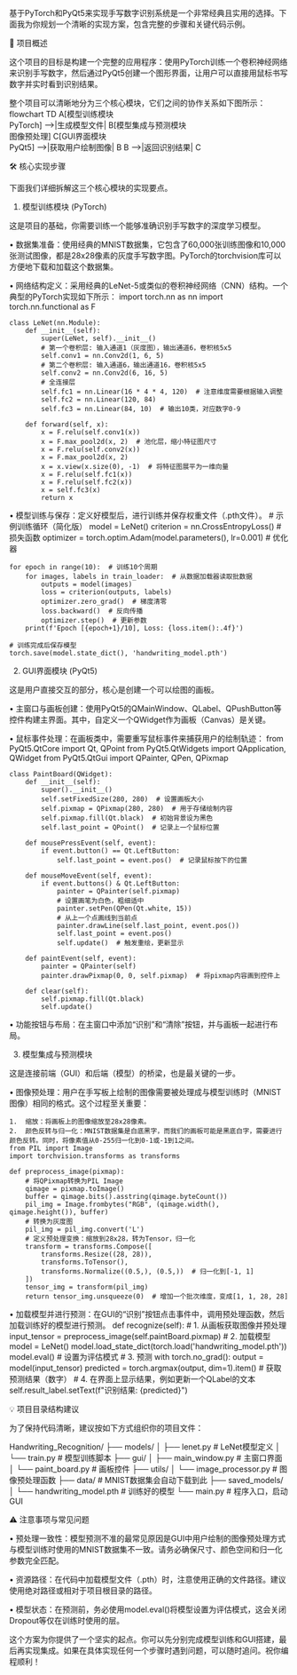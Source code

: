 基于PyTorch和PyQt5来实现手写数字识别系统是一个非常经典且实用的选择。下面我为你规划一个清晰的实现方案，包含完整的步骤和关键代码示例。

🎯 项目概述

这个项目的目标是构建一个完整的应用程序：使用PyTorch训练一个卷积神经网络来识别手写数字，然后通过PyQt5创建一个图形界面，让用户可以直接用鼠标书写数字并实时看到识别结果。

整个项目可以清晰地分为三个核心模块，它们之间的协作关系如下图所示：
flowchart TD
    A[模型训练模块<br>PyTorch] -->|生成模型文件| B[模型集成与预测模块<br>图像预处理]
    C[GUI界面模块<br>PyQt5] -->|获取用户绘制图像| B
    B -->|返回识别结果| C


🛠️ 核心实现步骤

下面我们详细拆解这三个核心模块的实现要点。

1. 模型训练模块 (PyTorch)

这是项目的基础，你需要训练一个能够准确识别手写数字的深度学习模型。

•   数据集准备：使用经典的MNIST数据集，它包含了60,000张训练图像和10,000张测试图像，都是28x28像素的灰度手写数字图。PyTorch的torchvision库可以方便地下载和加载这个数据集。

•   网络结构定义：采用经典的LeNet-5或类似的卷积神经网络（CNN）结构。一个典型的PyTorch实现如下所示：
    import torch.nn as nn
    import torch.nn.functional as F

    class LeNet(nn.Module):
        def __init__(self):
            super(LeNet, self).__init__()
            # 第一个卷积层: 输入通道1（灰度图），输出通道6，卷积核5x5
            self.conv1 = nn.Conv2d(1, 6, 5)
            # 第二个卷积层: 输入通道6，输出通道16，卷积核5x5
            self.conv2 = nn.Conv2d(6, 16, 5)
            # 全连接层
            self.fc1 = nn.Linear(16 * 4 * 4, 120)  # 注意维度需要根据输入调整
            self.fc2 = nn.Linear(120, 84)
            self.fc3 = nn.Linear(84, 10)  # 输出10类，对应数字0-9

        def forward(self, x):
            x = F.relu(self.conv1(x))
            x = F.max_pool2d(x, 2)  # 池化层，缩小特征图尺寸
            x = F.relu(self.conv2(x))
            x = F.max_pool2d(x, 2)
            x = x.view(x.size(0), -1)  # 将特征图展平为一维向量
            x = F.relu(self.fc1(x))
            x = F.relu(self.fc2(x))
            x = self.fc3(x)
            return x
    
•   模型训练与保存：定义好模型后，进行训练并保存权重文件（.pth文件）。
    # 示例训练循环（简化版）
    model = LeNet()
    criterion = nn.CrossEntropyLoss()  # 损失函数
    optimizer = torch.optim.Adam(model.parameters(), lr=0.001)  # 优化器

    for epoch in range(10):  # 训练10个周期
        for images, labels in train_loader:  # 从数据加载器读取批数据
            outputs = model(images)
            loss = criterion(outputs, labels)
            optimizer.zero_grad()  # 梯度清零
            loss.backward()  # 反向传播
            optimizer.step()  # 更新参数
        print(f'Epoch [{epoch+1}/10], Loss: {loss.item():.4f}')

    # 训练完成后保存模型
    torch.save(model.state_dict(), 'handwriting_model.pth')
    

2. GUI界面模块 (PyQt5)

这是用户直接交互的部分，核心是创建一个可以绘图的画板。

•   主窗口与画板创建：使用PyQt5的QMainWindow、QLabel、QPushButton等控件构建主界面。其中，自定义一个QWidget作为画板（Canvas）是关键。

•   鼠标事件处理：在画板类中，需要重写鼠标事件来捕获用户的绘制轨迹：
    from PyQt5.QtCore import Qt, QPoint
    from PyQt5.QtWidgets import QApplication, QWidget
    from PyQt5.QtGui import QPainter, QPen, QPixmap

    class PaintBoard(QWidget):
        def __init__(self):
            super().__init__()
            self.setFixedSize(280, 280)  # 设置画板大小
            self.pixmap = QPixmap(280, 280)  # 用于存储绘制内容
            self.pixmap.fill(Qt.black)  # 初始背景设为黑色
            self.last_point = QPoint()  # 记录上一个鼠标位置

        def mousePressEvent(self, event):
            if event.button() == Qt.LeftButton:
                self.last_point = event.pos()  # 记录鼠标按下的位置

        def mouseMoveEvent(self, event):
            if event.buttons() & Qt.LeftButton:
                painter = QPainter(self.pixmap)
                # 设置画笔为白色，粗细适中
                painter.setPen(QPen(Qt.white, 15))
                # 从上一个点画线到当前点
                painter.drawLine(self.last_point, event.pos())
                self.last_point = event.pos()
                self.update()  # 触发重绘，更新显示

        def paintEvent(self, event):
            painter = QPainter(self)
            painter.drawPixmap(0, 0, self.pixmap)  # 将pixmap内容画到控件上

        def clear(self):
            self.pixmap.fill(Qt.black)
            self.update()
    
•   功能按钮与布局：在主窗口中添加“识别”和“清除”按钮，并与画板一起进行布局。

3. 模型集成与预测模块

这是连接前端（GUI）和后端（模型）的桥梁，也是最关键的一步。

•   图像预处理：用户在手写板上绘制的图像需要被处理成与模型训练时（MNIST图像）相同的格式。这个过程至关重要：

    1.  缩放：将画板上的图像缩放至28x28像素。
    2.  颜色反转与归一化：MNIST数据集是白底黑字，而我们的画板可能是黑底白字，需要进行颜色反转。同时，将像素值从0-255归一化到0-1或-1到1之间。
    from PIL import Image
    import torchvision.transforms as transforms

    def preprocess_image(pixmap):
        # 将QPixmap转换为PIL Image
        qimage = pixmap.toImage()
        buffer = qimage.bits().asstring(qimage.byteCount())
        pil_img = Image.frombytes("RGB", (qimage.width(), qimage.height()), buffer)
        # 转换为灰度图
        pil_img = pil_img.convert('L')
        # 定义预处理变换：缩放到28x28，转为Tensor，归一化
        transform = transforms.Compose([
            transforms.Resize((28, 28)),
            transforms.ToTensor(),
            transforms.Normalize((0.5,), (0.5,))  # 归一化到[-1, 1]
        ])
        tensor_img = transform(pil_img)
        return tensor_img.unsqueeze(0)  # 增加一个批次维度，变成[1, 1, 28, 28]
    
•   加载模型并进行预测：在GUI的“识别”按钮点击事件中，调用预处理函数，然后加载训练好的模型进行预测。
    def recognize(self):
        # 1. 从画板获取图像并预处理
        input_tensor = preprocess_image(self.paintBoard.pixmap)
        # 2. 加载模型
        model = LeNet()
        model.load_state_dict(torch.load('handwriting_model.pth'))
        model.eval()  # 设置为评估模式
        # 3. 预测
        with torch.no_grad():
            output = model(input_tensor)
            predicted = torch.argmax(output, dim=1).item()  # 获取预测结果（数字）
        # 4. 在界面上显示结果，例如更新一个QLabel的文本
        self.result_label.setText(f"识别结果: {predicted}")
    

💡 项目目录结构建议

为了保持代码清晰，建议按如下方式组织你的项目文件：

Handwriting_Recognition/
├── models/
│   ├── lenet.py          # LeNet模型定义
│   └── train.py          # 模型训练脚本
├── gui/
│   ├── main_window.py    # 主窗口界面
│   └── paint_board.py    # 画板控件
├── utils/
│   └── image_processor.py # 图像预处理函数
├── data/                 # MNIST数据集会自动下载到此
├── saved_models/
│   └── handwriting_model.pth  # 训练好的模型
└── main.py              # 程序入口，启动GUI


⚠️ 注意事项与常见问题

•   预处理一致性：模型预测不准的最常见原因是GUI中用户绘制的图像预处理方式与模型训练时使用的MNIST数据集不一致。请务必确保尺寸、颜色空间和归一化参数完全匹配。

•   资源路径：在代码中加载模型文件（.pth）时，注意使用正确的文件路径。建议使用绝对路径或相对于项目根目录的路径。

•   模型状态：在预测前，务必使用model.eval()将模型设置为评估模式，这会关闭Dropout等仅在训练时使用的层。

这个方案为你提供了一个坚实的起点。你可以先分别完成模型训练和GUI搭建，最后再实现集成。如果在具体实现任何一个步骤时遇到问题，可以随时追问。祝你编程顺利！
